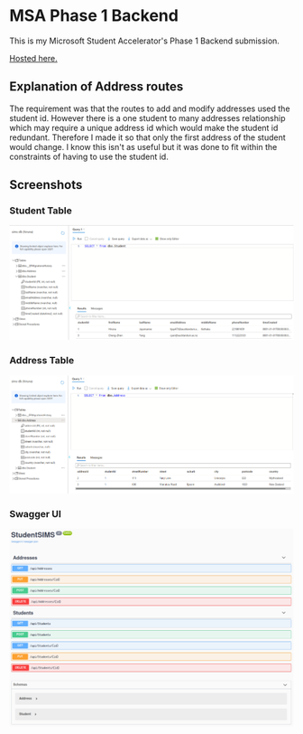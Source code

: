 # MSA Phase 1 Backend

This is my Microsoft Student Accelerator's Phase 1 Backend submission.

[Hosted here.](https://backend-msa-2020.azurewebsites.net/)

## Explanation of Address routes

The requirement was that the routes to add and modify addresses used the student id.
However there is a one student to many addresses relationship which may require a unique address id
which would make the student id redundant.
Therefore I made it so that only the first address of the student would change.
I know this isn't as useful but it was done to fit within the constraints of having to use the student id.

## Screenshots

### Student Table

![Screenshot of Students Table](./screenshots/student_table.png)

### Address Table

![Screenshot of Address Table](./screenshots/address_table.png)

### Swagger UI

![Screenshot of generated Sqagger UI page](./screenshots/swagger_ui.png)
